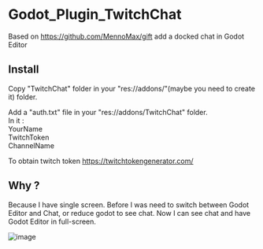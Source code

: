 # Godot_Plugin_TwitchChat
Based on https://github.com/MennoMax/gift add a docked chat in Godot Editor

## Install
Copy "TwitchChat" folder in your "res://addons/"(maybe you need to create it) folder.<br/>

Add a "auth.txt" file in your "res://addons/TwitchChat" folder.<br/>
In it :<br/>
YourName<br/>
TwitchToken<br/>
ChannelName<br/>

To obtain twitch token https://twitchtokengenerator.com/

## Why ?
Because I have single screen. Before I was need to switch between Godot Editor and Chat, or reduce godot to see chat. Now I can see chat and have Godot Editor in full-screen.

![image](https://user-images.githubusercontent.com/7337158/154988018-0efee032-d730-41cf-9a35-4bb4637f46b1.png)
